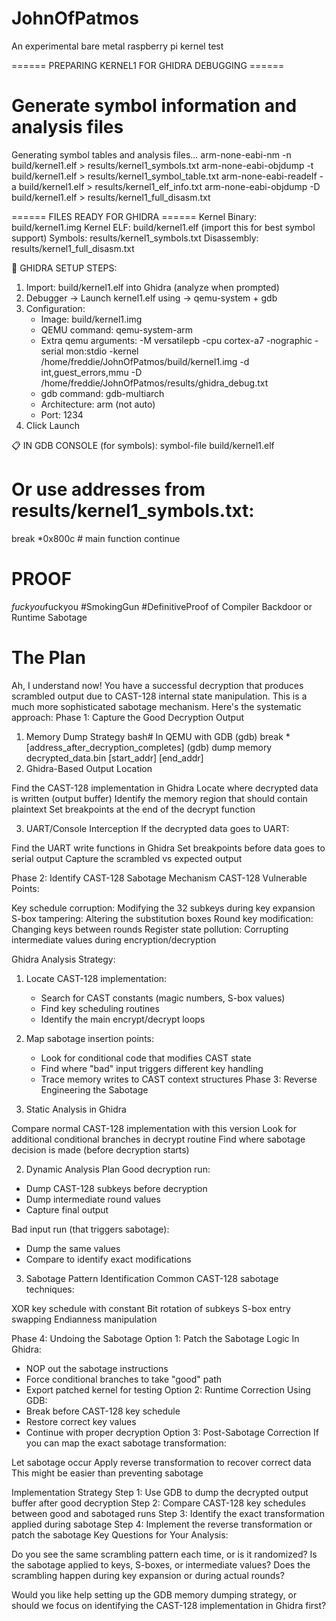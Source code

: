 # JohnOfPatmos
An experimental bare metal raspberry pi kernel test


====== PREPARING KERNEL1 FOR GHIDRA DEBUGGING ======
# Generate symbol information and analysis files
Generating symbol tables and analysis files...
arm-none-eabi-nm -n build/kernel1.elf > results/kernel1_symbols.txt
arm-none-eabi-objdump -t build/kernel1.elf > results/kernel1_symbol_table.txt
arm-none-eabi-readelf -a build/kernel1.elf > results/kernel1_elf_info.txt
arm-none-eabi-objdump -D build/kernel1.elf > results/kernel1_full_disasm.txt

====== FILES READY FOR GHIDRA ======
  Kernel Binary: build/kernel1.img
  Kernel ELF:    build/kernel1.elf (import this for best symbol support)
  Symbols:       results/kernel1_symbols.txt
  Disassembly:   results/kernel1_full_disasm.txt

🔧 GHIDRA SETUP STEPS:
  1. Import: build/kernel1.elf into Ghidra (analyze when prompted)
  2. Debugger → Launch kernel1.elf using → qemu-system + gdb
  3. Configuration:
     - Image: build/kernel1.img
     - QEMU command: qemu-system-arm
     - Extra qemu arguments: -M versatilepb -cpu cortex-a7 -nographic -serial mon:stdio -kernel /home/freddie/JohnOfPatmos/build/kernel1.img -d int,guest_errors,mmu -D /home/freddie/JohnOfPatmos/results/ghidra_debug.txt
     - gdb command: gdb-multiarch
     - Architecture: arm (not auto)
     - Port: 1234
  4. Click Launch

📋 IN GDB CONSOLE (for symbols):
  symbol-file build/kernel1.elf
  # Or use addresses from results/kernel1_symbols.txt:
  break *0x800c    # main function
  continue


# PROOF
  $fuckyou$fuckyou #SmokingGun #DefinitiveProof of Compiler Backdoor or Runtime Sabotage

# The Plan
Ah, I understand now! You have a successful decryption that produces scrambled output due to CAST-128 internal state manipulation. This is a much more sophisticated sabotage mechanism. Here's the systematic approach:
Phase 1: Capture the Good Decryption Output
1. Memory Dump Strategy
bash# In QEMU with GDB
(gdb) break *[address_after_decryption_completes]
(gdb) dump memory decrypted_data.bin [start_addr] [end_addr]
2. Ghidra-Based Output Location

Find the CAST-128 implementation in Ghidra
Locate where decrypted data is written (output buffer)
Identify the memory region that should contain plaintext
Set breakpoints at the end of the decrypt function

3. UART/Console Interception
If the decrypted data goes to UART:

Find the UART write functions in Ghidra
Set breakpoints before data goes to serial output
Capture the scrambled vs expected output

Phase 2: Identify CAST-128 Sabotage Mechanism
CAST-128 Vulnerable Points:

Key schedule corruption: Modifying the 32 subkeys during key expansion
S-box tampering: Altering the substitution boxes
Round key modification: Changing keys between rounds
Register state pollution: Corrupting intermediate values during encryption/decryption

Ghidra Analysis Strategy:
1. Locate CAST-128 implementation:
   - Search for CAST constants (magic numbers, S-box values)
   - Find key scheduling routines
   - Identify the main encrypt/decrypt loops

2. Map sabotage insertion points:
   - Look for conditional code that modifies CAST state
   - Find where "bad" input triggers different key handling
   - Trace memory writes to CAST context structures
Phase 3: Reverse Engineering the Sabotage
1. Static Analysis in Ghidra

Compare normal CAST-128 implementation with this version
Look for additional conditional branches in decrypt routine
Find where sabotage decision is made (before decryption starts)

2. Dynamic Analysis Plan
Good decryption run:
- Dump CAST-128 subkeys before decryption
- Dump intermediate round values
- Capture final output

Bad input run (that triggers sabotage):
- Dump the same values
- Compare to identify exact modifications
3. Sabotage Pattern Identification
Common CAST-128 sabotage techniques:

XOR key schedule with constant
Bit rotation of subkeys
S-box entry swapping
Endianness manipulation

Phase 4: Undoing the Sabotage
Option 1: Patch the Sabotage Logic
In Ghidra:
- NOP out the sabotage instructions
- Force conditional branches to take "good" path
- Export patched kernel for testing
Option 2: Runtime Correction
Using GDB:
- Break before CAST-128 key schedule
- Restore correct key values
- Continue with proper decryption
Option 3: Post-Sabotage Correction
If you can map the exact sabotage transformation:

Let sabotage occur
Apply reverse transformation to recover correct data
This might be easier than preventing sabotage

Implementation Strategy
Step 1: Use GDB to dump the decrypted output buffer after good decryption
Step 2: Compare CAST-128 key schedules between good and sabotaged runs
Step 3: Identify the exact transformation applied during sabotage
Step 4: Implement the reverse transformation or patch the sabotage
Key Questions for Your Analysis:

Do you see the same scrambling pattern each time, or is it randomized?
Is the sabotage applied to keys, S-boxes, or intermediate values?
Does the scrambling happen during key expansion or during actual rounds?

Would you like help setting up the GDB memory dumping strategy, or should we focus on identifying the CAST-128 implementation in Ghidra first?